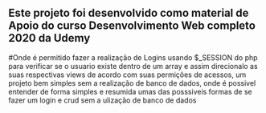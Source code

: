 ## Este projeto foi desenvolvido como material de Apoio do curso  Desenvolvimento Web completo 2020 da Udemy
#Onde é permitido fazer a realização de Logins usando $_SESSION do php para verificar se o usuario existe dentro de um array e assim direcionalo as suas respectivas views
de acordo com suas permições de acessos, um projeto bem simples sem a realização de banco de dados, onde é possivel entender de forma simples e resumida umas das posssiveis formas de se fazer um login e crud sem a ulização de banco de dados
